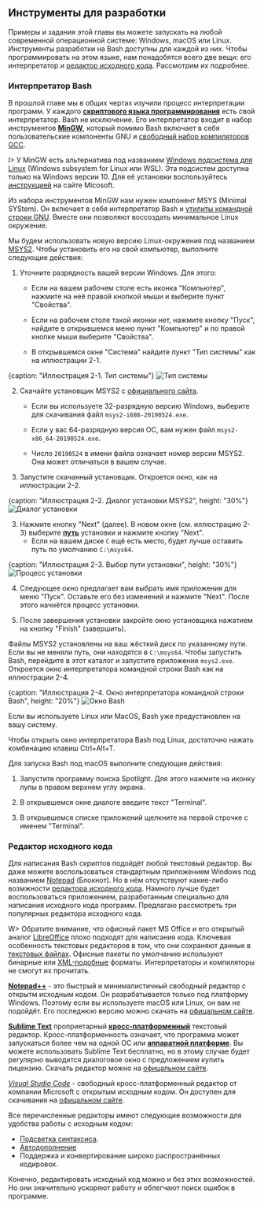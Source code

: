 ## Инструменты для разработки

Примеры и задания этой главы вы можете запускать на любой современной операционной системе: Windows, macOS или Linux. Инструменты разработки на Bash доступны для каждой из них. Чтобы программировать на этом языке, нам понадобятся всего две вещи: его интерпретатор и [редактор исходного кода](https://ru.wikipedia.org/wiki/Редактор_исходного_кода). Рассмотрим их подробнее.

### Интерпретатор Bash

В прошлой главе мы в общих чертах изучили процесс интерпретации программ. У каждого [**скриптового языка программирования**](https://ru.wikipedia.org/wiki/Сценарный_язык) есть свой интерпретатор. Bash не исключение. Его интерпретатор входит в набор инструментов [**MinGW**](https://ru.wikipedia.org/wiki/MinGW#Компоненты_MinGW), который помимо Bash включает в себя пользовательские компоненты GNU и [свободный набор компиляторов GCC](https://ru.wikipedia.org/wiki/GNU_Compiler_Collection).

I> У MinGW есть альтернатива под названием [Windows подсистема для Linux](https://ru.wikipedia.org/wiki/Windows_Subsystem_for_Linux) (Windows subsystem for Linux или WSL). Эта подсистем доступна только на Windows версии 10. Для её установки воспользуйтесь [инструкцией](https://docs.microsoft.com/ru-ru/windows/wsl/install-win10) на сайте Micosoft.

Из набора инструментов MinGW нам нужен компонент MSYS (Minimal SYStem). Он включает в себя интерпретатор Bash и [утилиты командной строки GNU](https://ru.wikipedia.org/wiki/GNU_Coreutils). Вместе они позволяют воссоздать минимальное Linux окружение.

Мы будем использовать новую версию Linux-окружения под названием [MSYS2](https://www.msys2.org). Чтобы установить его на свой компьютер, выполните следующие действия:

1. Уточните разрядность вашей версии Windows. Для этого:
    * Если на вашем рабочем столе есть иконка "Компьютер", нажмите на неё правой кнопкой мыши и выберите пункт "Свойства".

    * Если на рабочем столе такой иконки нет, нажмите кнопку "Пуск", найдите в открывшемся меню пункт "Компьютер" и по правой кнопке мыши выберите "Свойства". 

    * В открывшемся окне "Система" найдите пункт "Тип системы" как на иллюстрации 2-1.

{caption: "Иллюстрация 2-1. Тип системы"}
![Тип системы](images/Bash/windows-system-type.png)

2. Скачайте установщик MSYS2 с [официального сайта](https://www.msys2.org).
    * Если вы используете 32-разрядную версию Windows, выберите для скачивания файл `msys2-i686-20190524.exe`. 

    * Если у вас 64-разрядную версия ОС, вам нужен файл `msys2-x86_64-20190524.exe`.
    
    * Число `20190524` в имени файла означает номер версии MSYS2. Она может отличаться в вашем случае.

3. Запустите скачанный установщик. Откроется окно, как на иллюстрации 2-2.

{caption: "Иллюстрация 2-2. Диалог установки MSYS2", height: "30%"}
![Диалог установки](images/Bash/msys2-install.png)

3. Нажмите кнопку "Next" (далее). В новом окне (см. иллюстрацию 2-3) выберите [**путь**](https://ru.wikipedia.org/wiki/Путь_к_файлу) установки и нажмите кнопку "Next".
    * Если на вашем диске `C` ещё есть место, будет лучше оставить путь по умолчанию `C:\msys64`.

{caption: "Иллюстрация 2-3. Выбор пути установки", height: "30%"}
![Процесс установки](images/Bash/msys2-path.png)

4. Следующее окно предлагает вам выбрать имя приложения для меню "Пуск". Оставьте его без изменений и нажмите "Next". После этого начнётся процесс установки.

5. После завершения установки закройте окно установщика нажатием на кнопку "Finish" (завершить).

Файлы MSYS2 установлены на ваш жёсткий диск по указанному пути. Если вы не меняли путь, они находятся в `C:\msys64`. Чтобы запустить Bash, перейдите в этот каталог и запустите приложение `msys2.exe`. Откроется окно интерпретатора командной строки Bash как на иллюстрации 2-4.

{caption: "Иллюстрация 2-4. Окно интерпретатора командной строки Bash", height: "20%"}
![Окно Bash](images/Bash/bash-window.png)

Если вы используете Linux или MacOS, Bash уже предустановлен на вашу систему.

Чтобы открыть окно интерпретатора Bash под Linux, достаточно нажать комбинацию клавиш Ctrl+Alt+T.

Для запуска Bash под macOS выполните следующие действия:

1. Запустите программу поиска Spotlight. Для этого нажмите на иконку лупы в правом верхнем углу экрана.

2. В открывшемся окне диалоге введите текст "Terminal".

3. В открывшемся списке приложений щелкните на первой строчке с именем "Terminal".

### Редактор исходного кода

Для написания Bash скриптов подойдёт любой текстовый редактор. Вы даже можете воспользоваться стандартным приложением Windows под названием [Notepad](https://ru.wikipedia.org/wiki/Блокнот_(программа)) (Блокнот). Но в нём отсутствуют какие-либо возмжности [редактора исходного кода](https://ru.wikipedia.org/wiki/Редактор_исходного_кода). Намного лучше будет воспользоваться приложением, разработанным специально для написания исходного кода программ. Предлагаю рассмотреть три популярных редактора исходного кода.

W> Обратите внимание, что офисный пакет MS Office и его открытый аналог [LibreOffice](https://ru.wikipedia.org/wiki/LibreOffice) плохо подходят для написания кода. Ключевая особенность текстовых редакторов в том, что они сохраняют данные в [текстовых файлах](https://ru.wikipedia.org/wiki/Текстовый_файл). Офисные пакеты по умолчанию используют бинарные или [XML-подобные](https://ru.wikipedia.org/wiki/XML) форматы. Интерпретаторы и компиляторы не смогут их прочитать.

[**Notepad++**](https://ru.wikipedia.org/wiki/Notepad++#cite_note-8) - это быстрый и минималистичный свободный редактор с открытм исходным кодом. Он разрабатывается только под платформу Windows. Поэтому если вы используете macOS или Linux, он вам не подойдёт. Его последнюю версию можно скачать на [офицальном сайте](https://notepad-plus-plus.org/downloads/).

[**Sublime Text**](https://ru.wikipedia.org/wiki/Sublime_Text#cite_note-Features-4) проприетарный [**кросс-платформенный**](https://ru.wikipedia.org/wiki/Кроссплатформенность) текстовый редактор. Кросс-платформенность означает, что программа может запускаться более чем на одной ОС или [**аппаратной платформе**](https://ru.wikipedia.org/wiki/Аппаратная_платформа_компьютера). Вы можете использовать Sublime Text бесплатно, но в этому случае будет регулярно выводится диалоговое окно с предложением купить лицензию. Скачать редактор можно на [офицальном сайте](https://www.sublimetext.com/).

[*Visual Studio Code*](https://ru.wikipedia.org/wiki/Visual_Studio_Code) - свободный кросс-платформенный редактор от компании Microsoft с открытым исходным кодом. Он доступен для скачивания на [офицальном сайте](https://code.visualstudio.com/).

Все перечисленные редакторы имеют следующие возможности для удобства работы с исходным кодом:
* [Подсветка синтаксиса](https://ru.wikipedia.org/wiki/Подсветка_синтаксиса).
* [Автодополнение](https://ru.wikipedia.org/wiki/Автодополнение)
* Поддержка и конвертирование широко распространённых кодировок.

Конечно, редактировать исходный код можно и без этих возможностей. Но они значительно ускоряют работу и облегчают поиск ошибок в программе.